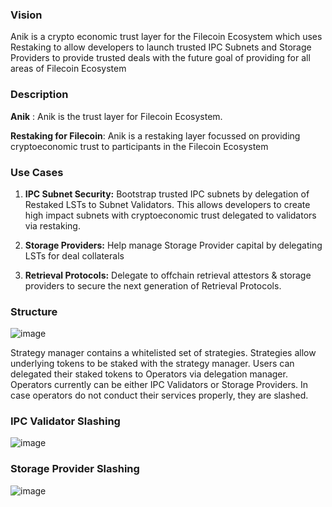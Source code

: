 ### Vision

Anik is a crypto economic trust layer for the Filecoin Ecosystem which uses Restaking to allow developers to launch trusted IPC Subnets and Storage Providers to provide trusted deals with the future goal of providing for all areas of Filecoin Ecosystem

### Description
**Anik** : Anik is the trust layer for Filecoin Ecosystem.

**Restaking for Filecoin**: Anik is a restaking layer focussed on providing cryptoeconomic trust to participants in the Filecoin Ecosystem

### Use Cases
1. **IPC Subnet Security:** 
Bootstrap trusted IPC subnets by delegation of Restaked LSTs to Subnet Validators. This allows developers to create high impact subnets with cryptoeconomic trust delegated to validators via restaking.

2. **Storage Providers:**
Help manage Storage Provider capital by delegating LSTs for deal collaterals

3. **Retrieval Protocols:**
Delegate to offchain retrieval attestors & storage providers to secure the next generation of Retrieval Protocols.

### Structure

![image](https://github.com/Pranav543/scaling_web3_hack/assets/64905367/ebfb4ef0-d54d-4887-858d-e74708661fde)

Strategy manager contains a whitelisted set of strategies. Strategies allow underlying tokens to be staked with the strategy manager. Users can delegated their staked tokens to Operators via delegation manager. Operators currently can be either IPC Validators or Storage Providers. In case operators do not conduct their services properly, they are slashed.

### IPC Validator Slashing

![image](https://github.com/Pranav543/scaling_web3_hack/assets/64905367/caef856c-97c8-4734-913e-91adaf52f59f)


### Storage Provider Slashing

![image](https://github.com/Pranav543/scaling_web3_hack/assets/64905367/066513c6-65b0-419e-890d-a6a1493680e7)
